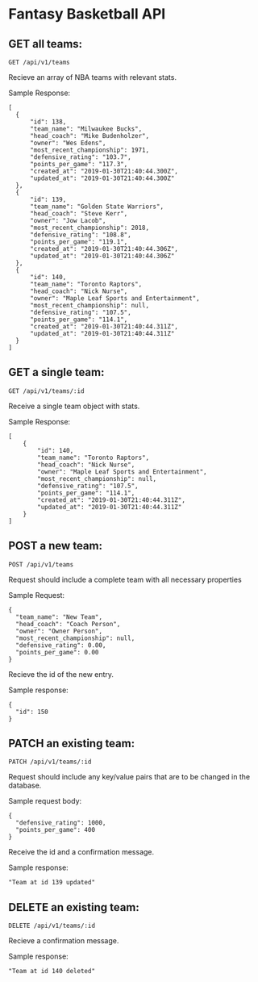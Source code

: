 # Fantasy Basketball API

## GET all teams:
```
GET /api/v1/teams
```
Recieve an array of NBA teams with relevant stats. 

Sample Response: 
```
[
  {
      "id": 138,
      "team_name": "Milwaukee Bucks",
      "head_coach": "Mike Budenholzer",
      "owner": "Wes Edens",
      "most_recent_championship": 1971,
      "defensive_rating": "103.7",
      "points_per_game": "117.3",
      "created_at": "2019-01-30T21:40:44.300Z",
      "updated_at": "2019-01-30T21:40:44.300Z"
  },
  {
      "id": 139,
      "team_name": "Golden State Warriors",
      "head_coach": "Steve Kerr",
      "owner": "Jow Lacob",
      "most_recent_championship": 2018,
      "defensive_rating": "108.8",
      "points_per_game": "119.1",
      "created_at": "2019-01-30T21:40:44.306Z",
      "updated_at": "2019-01-30T21:40:44.306Z"
  },
  {
      "id": 140,
      "team_name": "Toronto Raptors",
      "head_coach": "Nick Nurse",
      "owner": "Maple Leaf Sports and Entertainment",
      "most_recent_championship": null,
      "defensive_rating": "107.5",
      "points_per_game": "114.1",
      "created_at": "2019-01-30T21:40:44.311Z",
      "updated_at": "2019-01-30T21:40:44.311Z"
  }
]
```

## GET a single team: 
```
GET /api/v1/teams/:id
```
Receive a single team object with stats.

Sample Response:
```
[
    {
        "id": 140,
        "team_name": "Toronto Raptors",
        "head_coach": "Nick Nurse",
        "owner": "Maple Leaf Sports and Entertainment",
        "most_recent_championship": null,
        "defensive_rating": "107.5",
        "points_per_game": "114.1",
        "created_at": "2019-01-30T21:40:44.311Z",
        "updated_at": "2019-01-30T21:40:44.311Z"
    }
]
```

## POST a new team:
```
POST /api/v1/teams
```
Request should include a complete team with all necessary properties

Sample Request:
```
{
  "team_name": "New Team",
  "head_coach": "Coach Person",
  "owner": "Owner Person",
  "most_recent_championship": null,
  "defensive_rating": 0.00,
  "points_per_game": 0.00
}
```

Recieve the id of the new entry.

Sample response: 
```
{
  "id": 150
}
```

## PATCH an existing team:

```
PATCH /api/v1/teams/:id
```

Request should include any key/value pairs that are to be changed in the database.

Sample request body:
```
{
  "defensive_rating": 1000,
  "points_per_game": 400
}
```

Receive the id and a confirmation message.

Sample response: 
```
"Team at id 139 updated"
```

## DELETE an existing team: 
```
DELETE /api/v1/teams/:id
```
Recieve a confirmation message.

Sample response: 
```
"Team at id 140 deleted"
```